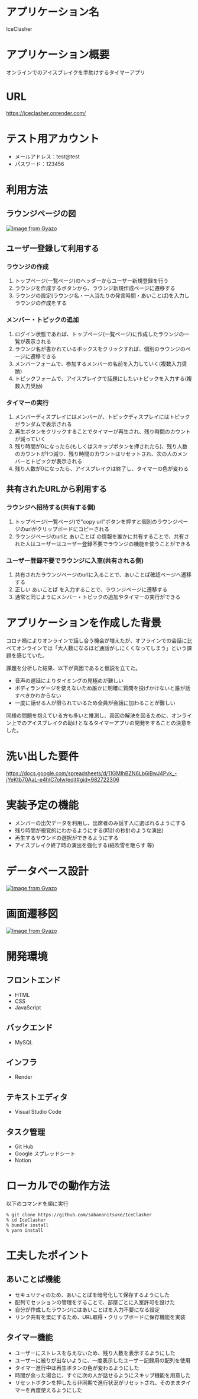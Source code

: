 # アプリケーション名
IceClasher

# アプリケーション概要
オンラインでのアイスブレイクを手助けするタイマーアプリ

# URL
https://iceclasher.onrender.com/

# テスト用アカウント
* メールアドレス：test@test
* パスワード：123456

# 利用方法
## ラウンジページの図
[![Image from Gyazo](https://i.gyazo.com/2ba7216730814dffbed7728d0450c0d9.png)](https://gyazo.com/2ba7216730814dffbed7728d0450c0d9)

## ユーザー登録して利用する
### ラウンジの作成
1. トップページ(一覧ページ)のヘッダーからユーザー新規登録を行う
1. ラウンジを作成するボタンから、ラウンジ新規作成ページに遷移する
1. ラウンジの設定(ラウンジ名・一人当たりの発言時間・あいことば)を入力しラウンジの作成をする

### メンバー・トピックの追加
1. ログイン状態であれば、トップページ(一覧ページ)に作成したラウンジの一覧が表示される
1. ラウンジ名が書かれているボックスをクリックすれば、個別のラウンジのページに遷移できる
1. メンバーフォームで、参加するメンバーの名前を入力していく(複数入力奨励)
1. トピックフォームで、アイスブレイクで話題にしたいトピックを入力する(複数入力奨励)

### タイマーの実行
1. メンバーディスプレイにはメンバーが、トピックディスプレイにはトピックがランダムで表示される
1. 再生ボタンをクリックすることでタイマーが再生され、残り時間のカウントが減っていく
1. 残り時間が0になったら(もしくはスキップボタンを押されたら)、残り人数のカウントが1つ減り、残り時間のカウントはリセットされ、次の人のメンバーとトピックが表示される
1. 残り人数が0になったら、アイスブレイクは終了し、タイマーの色が変わる

## 共有されたURLから利用する
### ラウンジへ招待する(共有する側)
1. トップページ(一覧ページ)で"copy url"ボタンを押すと個別のラウンジページのurlがクリップボードにコピーされる
1. ラウンジページのurlと あいことば の情報を誰かに共有することで、共有された人はユーザーはユーザー登録不要でラウンジの機能を使うことができる

### ユーザー登録不要でラウンジに入室(共有される側)
1. 共有されたラウンジページのurlに入ることで、あいことば確認ページへ遷移する
1. 正しい あいことば を入力することで、ラウンジページに遷移する
1. 通常と同じようにメンバー・トピックの追加やタイマーの実行ができる

# アプリケーションを作成した背景
コロナ禍によりオンラインで話し合う機会が増えたが、オフラインでの会話に比べてオンラインでは「大人数になるほど通話がしにくくなってしまう」という課題を感じていた。

課題を分析した結果、以下が真因であると仮説を立てた。
* 音声の遅延によりタイミングの見極めが難しい
* ボディランゲージを使えないため誰かに明確に質問を投げかけないと誰が話すべきかわからない
* 一度に話せる人が限られているため全員が会話に加わることが難しい

同様の問題を抱えている方も多いと推測し、真因の解決を図るために、オンライン上でのアイスブレイクの助けとなるタイマーアプリの開発をすることの決意をした。

# 洗い出した要件
https://docs.google.com/spreadsheets/d/11GMIhBZN6Lb6iBwJ4Pvk_-jYeKtb70AaL-e4hIC7oIw/edit#gid=982722306


# 実装予定の機能
* メンバーの出欠データを利用し、出席者のみ話す人に選ばれるようにする
* 残り時間が視覚的にわかるようにする(時計の秒針のような演出)
* 再生するサウンドの選択ができるようにする
* アイスブレイク終了時の演出を強化する(紙吹雪を散らす 等)

# データベース設計
[![Image from Gyazo](https://i.gyazo.com/6e2fb80fd267c766615b9a391ae7a41d.png)](https://gyazo.com/6e2fb80fd267c766615b9a391ae7a41d)

# 画面遷移図
[![Image from Gyazo](https://i.gyazo.com/bbb804c6442c00126b41a5bf42841591.png)](https://gyazo.com/bbb804c6442c00126b41a5bf42841591)

# 開発環境
## フロントエンド
* HTML
* CSS
* JavaScript
## バックエンド
* MySQL
## インフラ
* Render
## テキストエディタ
* Visual Studio Code
## タスク管理
* Git Hub
* Google スプレッドシート
* Notion

# ローカルでの動作方法
以下のコマンドを順に実行
```
% git clone https://github.com/sabanonitsuke/IceClasher
% cd IceClasher
% bundle install
% yarn install
```

# 工夫したポイント
## あいことば機能
* セキュリティのため、あいことばを暗号化して保存するようにした
* 配列でセッションの管理をすることで、部屋ごとに入室許可を設けた
* 自分が作成したラウンジにはあいことばを入力不要になる設定
* リンク共有を楽にするため、URL取得・クリップボードに保存機能を実装

## タイマー機能
* ユーザーにストレスを与えないため、残り人数を表示するようにした
* ユーザーに被りが出ないように、一度表示したユーザー記録用の配列を使用
* タイマー進行中は再生ボタンの色が変わるようにした
* 時間が余った場合に、すぐに次の人が話せるようにスキップ機能を用意した
* リセットボタンを押したら非同期で進行状況がリセットされ、そのままタイマーを再度使えるようにした
